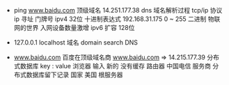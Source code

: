 - ping www.baidu.com 顶级域名
    14.251.177.38 dns 域名解析过程
    tcp/ip 协议
    ip 寻址 门牌号
    ipv4 32位 十进制表达式 192.168.31.175  0 ~ 255
    二进制
    物联网的世界 入网设备数量激增
    ipv6  扩容
    128位 

- 127.0.0.1  localhost
    域名 domain  search   DNS
- www.baidu.com 百度在顶级域名商 www.baidu.com => 14.215.177.39
    分布式数据库
    key : value
    浏览器  输入  新的
    没有缓存
    路由器
    中国电信 服务商 分布式数据库留下记录
    国家
    美国 根服务器